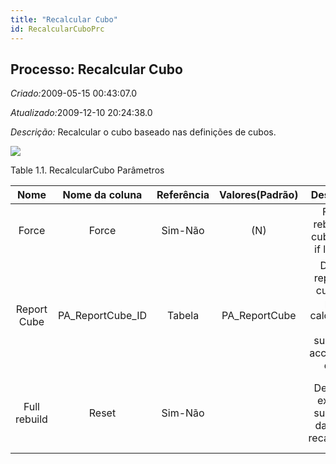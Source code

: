 ```yaml
---
title: "Recalcular Cubo"
id: RecalcularCuboPrc
---
```

<div id="d189027e1" class="section chapter">

<div class="titlepage">

<div>

<div>

## Processo: Recalcular Cubo

</div>

</div>

</div>

<span class="emphasis"> *Criado:*</span>2009-05-15 00:43:07.0

<span class="emphasis">*Atualizado:*</span>2009-12-10 20:24:38.0

<span class="emphasis"> *Descrição:* </span>Recalcular o cubo baseado
nas definições de cubos.

![](/img/manual/RecalcularCubo.png)

<div id="d189027e18" class="table">

<div class="table-title">

Table 1.1. RecalcularCubo
Parâmetros

</div>

<div class="table-contents">

|     Nome     |   Nome da coluna   | Referência | Valores(Padrão) |                               Descrição                               |                                               Comentário/Ajuda                                                |
| :----------: | :----------------: | :--------: | :-------------: | :-------------------------------------------------------------------: | :-----------------------------------------------------------------------------------------------------------: |
|    Force     |       Force        |  Sim-Não   |       (N)       |                 Force rebuild of cube even if locked.                 |                                                     null                                                      |
| Report Cube  | PA\_ReportCube\_ID |   Tabela   | PA\_ReportCube  | Define reporting cube for pre-calculation of summary accounting data. | Summary data will be generated for each period of the selected calendar, grouped by the selected dimensions.. |
| Full rebuild |       Reset        |  Sim-Não   |                 |           Delete all existing summary data and recalculate.           |        If not selected, only those periods with recently posted accounting facts will be recalculated.        |

</div>

</div>

  

</div>
